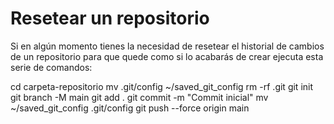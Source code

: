 # Resetear un repositorio
Si en algún momento tienes la necesidad de resetear el historial de cambios de un repositorio para que quede como si lo acabarás de crear ejecuta esta serie de comandos:


cd carpeta-repositorio 
mv .git/config ~/saved_git_config
rm -rf .git
git init
git branch -M main
git add .
git commit -m "Commit inicial"
mv ~/saved_git_config .git/config
git push --force origin main
